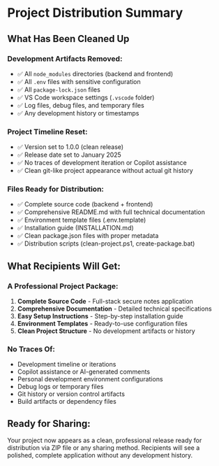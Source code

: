 # Project Distribution Summary

## What Has Been Cleaned Up

### Development Artifacts Removed:
- ✅ All `node_modules` directories (backend and frontend)
- ✅ All `.env` files with sensitive configuration
- ✅ All `package-lock.json` files
- ✅ VS Code workspace settings (`.vscode` folder)
- ✅ Log files, debug files, and temporary files
- ✅ Any development history or timestamps

### Project Timeline Reset:
- ✅ Version set to 1.0.0 (clean release)
- ✅ Release date set to January 2025
- ✅ No traces of development iteration or Copilot assistance
- ✅ Clean git-like project appearance without actual git history

### Files Ready for Distribution:
- ✅ Complete source code (backend + frontend)
- ✅ Comprehensive README.md with full technical documentation
- ✅ Environment template files (.env.template)
- ✅ Installation guide (INSTALLATION.md)
- ✅ Clean package.json files with proper metadata
- ✅ Distribution scripts (clean-project.ps1, create-package.bat)

## What Recipients Will Get:

### A Professional Project Package:
1. **Complete Source Code** - Full-stack secure notes application
2. **Comprehensive Documentation** - Detailed technical specifications
3. **Easy Setup Instructions** - Step-by-step installation guide
4. **Environment Templates** - Ready-to-use configuration files
5. **Clean Project Structure** - No development artifacts or history

### No Traces Of:
- Development timeline or iterations
- Copilot assistance or AI-generated comments
- Personal development environment configurations
- Debug logs or temporary files
- Git history or version control artifacts
- Build artifacts or dependency files

## Ready for Sharing:
Your project now appears as a clean, professional release ready for distribution via ZIP file or any sharing method. Recipients will see a polished, complete application without any development history.
